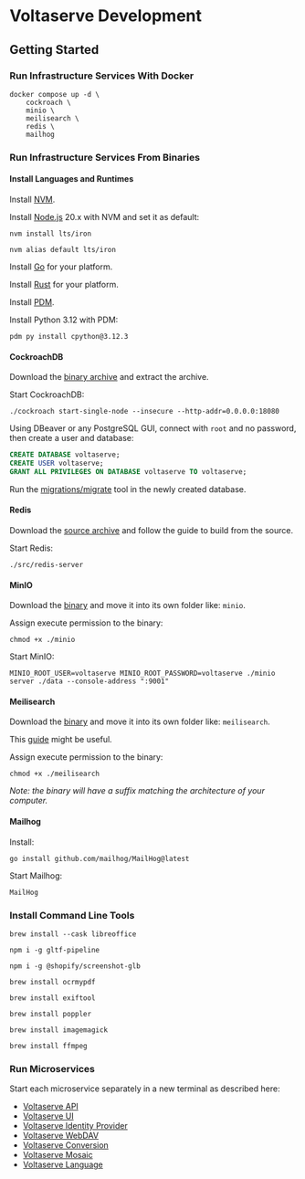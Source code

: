 # Voltaserve Development

## Getting Started

### Run Infrastructure Services With Docker

```shell
docker compose up -d \
    cockroach \
    minio \
    meilisearch \
    redis \
    mailhog
```

### Run Infrastructure Services From Binaries

#### Install Languages and Runtimes

Install [NVM](https://github.com/nvm-sh/nvm?tab=readme-ov-file#installing-and-updating).

Install [Node.js](https://nodejs.org/) 20.x with NVM and set it as default:

```shell
nvm install lts/iron
```

```shell
nvm alias default lts/iron
```

Install [Go](https://go.dev) for your platform.

Install [Rust](https://www.rust-lang.org) for your platform.

Install [PDM](https://pdm-project.org).

Install Python 3.12 with PDM:

```shell
pdm py install cpython@3.12.3
```

#### CockroachDB

Download the [binary archive](https://www.cockroachlabs.com/docs/releases) and extract the archive.

Start CockroachDB:

```shell
./cockroach start-single-node --insecure --http-addr=0.0.0.0:18080
```

Using DBeaver or any PostgreSQL GUI, connect with `root` and no password, then create a user and database:

```sql
CREATE DATABASE voltaserve;
CREATE USER voltaserve;
GRANT ALL PRIVILEGES ON DATABASE voltaserve TO voltaserve;
```

Run the [migrations/migrate]() tool in the newly created database.

#### Redis

Download the [source archive](https://redis.io/docs/latest/operate/oss_and_stack/install/install-redis/install-redis-from-source/) and follow the guide to build from the source.

Start Redis:

```shell
./src/redis-server
```

#### MinIO

Download the [binary](https://min.io/docs/minio/macos/index.html) and move it into its own folder like: `minio`.

Assign execute permission to the binary:

```shell
chmod +x ./minio
```

Start MinIO:

```shell
MINIO_ROOT_USER=voltaserve MINIO_ROOT_PASSWORD=voltaserve ./minio server ./data --console-address ":9001"
```

#### Meilisearch

Download the [binary](https://github.com/meilisearch/meilisearch/releases/tag/v1.8.3) and move it into its own folder like: `meilisearch`.

This [guide](https://www.meilisearch.com/docs/learn/getting_started/installation) might be useful.

Assign execute permission to the binary:

```shell
chmod +x ./meilisearch
```

_Note: the binary will have a suffix matching the architecture of your computer._

#### Mailhog

Install:

```shell
go install github.com/mailhog/MailHog@latest
```

Start Mailhog:

```shell
MailHog
```

### Install Command Line Tools

```shell
brew install --cask libreoffice
```

```shell
npm i -g gltf-pipeline
```

```shell
npm i -g @shopify/screenshot-glb
```

```shell
brew install ocrmypdf
```

```shell
brew install exiftool
```

```shell
brew install poppler
```

```shell
brew install imagemagick
```

```shell
brew install ffmpeg
```

### Run Microservices

Start each microservice separately in a new terminal as described here:

- [Voltaserve API](api/README.md)
- [Voltaserve UI](ui/README.md)
- [Voltaserve Identity Provider](idp/README.md)
- [Voltaserve WebDAV](webdav/README.md)
- [Voltaserve Conversion](conversion/README.md)
- [Voltaserve Mosaic](mosaic/README.md)
- [Voltaserve Language](mosaic/README.md)
